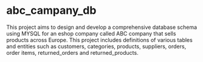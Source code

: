 # abc_campany_db
This project aims to design and develop a comprehensive database schema using MYSQL for an eshop company called ABC company that sells products across Europe. This project includes definitions of various tables and entities such as customers, categories, products, suppliers, orders, order items, returned_orders and returned_products.
